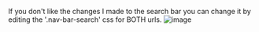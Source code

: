 If you don't like the changes I made to the search bar you can change it by editing the '.nav-bar-search' css for BOTH urls.
![image](https://github.com/JustTharpy/No-Support-Reminder-For-Mangadex/assets/51868481/12974245-4077-40a9-b059-62221136b0d6)
